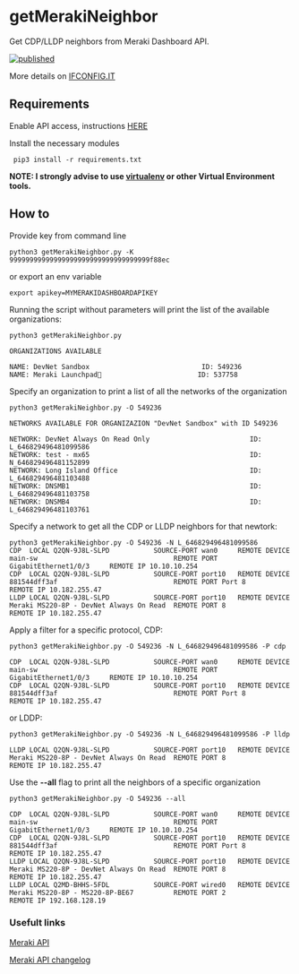 # getMerakiNeighbor
Get CDP/LLDP neighbors from Meraki Dashboard API.

[![published](https://static.production.devnetcloud.com/codeexchange/assets/images/devnet-published.svg)](https://developer.cisco.com/codeexchange/github/repo/routetonull/getMerakiNeighbor)

More details on [IFCONFIG.IT](https://www.ifconfig.it/hugo/2019/10/get-meraki-neighbor-with-python-and-api/)

## Requirements

Enable API access, instructions [HERE](https://documentation.meraki.com/zGeneral_Administration/Other_Topics/The_Cisco_Meraki_Dashboard_API)

Install the necessary modules

	 pip3 install -r requirements.txt
  
**NOTE: I strongly advise to use [virtualenv](https://www.pythonforbeginners.com/basics/how-to-use-python-virtualenv) or other Virtual Environment tools.**

  ## How to
  
  Provide key from command line
  
    python3 getMerakiNeighbor.py -K 99999999999999999999999999999999999f88ec
  
  or export an env variable
  
    export apikey=MYMERAKIDASHBOARDAPIKEY

Running the script without parameters will print the list of the available organizations:

	python3 getMerakiNeighbor.py
	
	ORGANIZATIONS AVAILABLE
	
	NAME: DevNet Sandbox                            ID: 549236
	NAME: Meraki Launchpad🚀                        ID: 537758
  
  Specify an organization to print a list of all the networks of the organization
  
	python3 getMerakiNeighbor.py -O 549236
	
	NETWORKS AVAILABLE FOR ORGANIZAZION "DevNet Sandbox" with ID 549236

	NETWORK: DevNet Always On Read Only                         ID: L_646829496481099586
	NETWORK: test - mx65                                        ID: N_646829496481152899
	NETWORK: Long Island Office                                 ID: L_646829496481103488
	NETWORK: DNSMB1                                             ID: L_646829496481103758
	NETWORK: DNSMB4                                             ID: L_646829496481103761

Specify a network to get all the CDP or LLDP neighbors for that newtork:

	python3 getMerakiNeighbor.py -O 549236 -N L_646829496481099586
	CDP  LOCAL Q2QN-9J8L-SLPD           SOURCE-PORT wan0     REMOTE DEVICE main-sw                                  REMOTE PORT GigabitEthernet1/0/3     REMOTE IP 10.10.10.254
	CDP  LOCAL Q2QN-9J8L-SLPD           SOURCE-PORT port10   REMOTE DEVICE 881544dff3af                             REMOTE PORT Port 8                   REMOTE IP 10.182.255.47
	LLDP LOCAL Q2QN-9J8L-SLPD           SOURCE-PORT port10   REMOTE DEVICE Meraki MS220-8P - DevNet Always On Read  REMOTE PORT 8                        REMOTE IP 10.182.255.47
  
Apply a filter for a specific protocol, CDP:

	python3 getMerakiNeighbor.py -O 549236 -N L_646829496481099586 -P cdp
	
	CDP  LOCAL Q2QN-9J8L-SLPD           SOURCE-PORT wan0     REMOTE DEVICE main-sw                                  REMOTE PORT GigabitEthernet1/0/3     REMOTE IP 10.10.10.254
	CDP  LOCAL Q2QN-9J8L-SLPD           SOURCE-PORT port10   REMOTE DEVICE 881544dff3af                             REMOTE PORT Port 8                   REMOTE IP 10.182.255.47

or LDDP:

	python3 getMerakiNeighbor.py -O 549236 -N L_646829496481099586 -P lldp
	
	LLDP LOCAL Q2QN-9J8L-SLPD           SOURCE-PORT port10   REMOTE DEVICE Meraki MS220-8P - DevNet Always On Read  REMOTE PORT 8                        REMOTE IP 10.182.255.47

Use the **--all** flag to print all the neighbors of a specific organization

	python3 getMerakiNeighbor.py -O 549236 --all
	
	CDP  LOCAL Q2QN-9J8L-SLPD           SOURCE-PORT wan0     REMOTE DEVICE main-sw                                  REMOTE PORT GigabitEthernet1/0/3     REMOTE IP 10.10.10.254
	CDP  LOCAL Q2QN-9J8L-SLPD           SOURCE-PORT port10   REMOTE DEVICE 881544dff3af                             REMOTE PORT Port 8                   REMOTE IP 10.182.255.47
	LLDP LOCAL Q2QN-9J8L-SLPD           SOURCE-PORT port10   REMOTE DEVICE Meraki MS220-8P - DevNet Always On Read  REMOTE PORT 8                        REMOTE IP 10.182.255.47
	LLDP LOCAL Q2MD-BHHS-5FDL           SOURCE-PORT wired0   REMOTE DEVICE Meraki MS220-8P - MS220-8P-BE67          REMOTE PORT 2                        REMOTE IP 192.168.128.19

### Usefult links

[Meraki API](https://developer.cisco.com/meraki/api-v1/)

[Meraki API changelog](https://developer.cisco.com/meraki/whats-new/)
